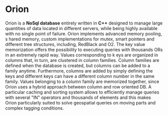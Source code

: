 # Orion
Orion is a **NoSql database** entirely written in **C++** designed to manage large quantities of data located in
different servers, while being highly available with no single point of failure.
Orion implements advanced memory pooling, s hared memory, custom implementations for mutex, smart
pointers and different tree structures, including, RedBlack
and O2.
The key value
memorization offers the possibility to executing queries with thousands ORs in an extremely
rapid way. Values corresponding to k eys are organized in columns that, in turn, are clustered in column
families. Column families are defined when the database is created, but columns can be added to a family
anytime. Furthermore, columns are added by simply defining the keys and different keys can have a different
column number in the same family. Values belonging to a column family are memorized together, since Orion
uses a hybrid approach between column and row oriented DB.
A particular caching and sorting system allows to efficiently manage queries with several "IN" operators and
thousands of elements and this makes Orion particularly suited to solve geospatial queries on moving parts and
complex tagging conditions.
